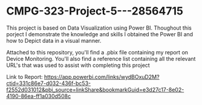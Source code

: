 # CMPG-323-Project-5---28564715

This project is based on Data Visualization using Power BI. Thoughout this porject I demonstrate the knowledge and skills I obtained the Power BI and how to Depict data in a visual manner.

Attached to this repository, you'll find a .pbix file containing my report on Device Monitoring. You'll also find a reference list containing all the relevant URL's that was used to assist with completing this project


Link to Report: https://app.powerbi.com/links/wydBOxuD2M?ctid=331c86e7-d032-436f-bc53-f2552d031012&pbi_source=linkShare&bookmarkGuid=e3d27c17-8e02-4190-86ea-ff1a030d508c
